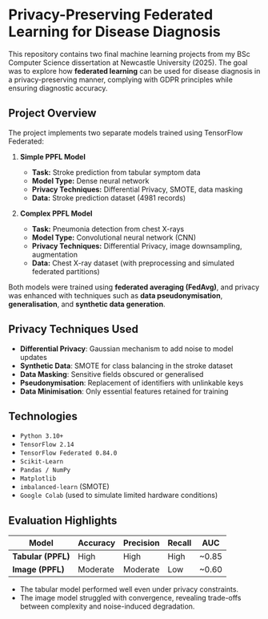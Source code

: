 # Privacy-Preserving Federated Learning for Disease Diagnosis

This repository contains two final machine learning projects from my BSc Computer Science dissertation at Newcastle University (2025). The goal was to explore how **federated learning** can be used for disease diagnosis in a privacy-preserving manner, complying with GDPR principles while ensuring diagnostic accuracy.

## Project Overview

The project implements two separate models trained using TensorFlow Federated:

1. **Simple PPFL Model**  
   - **Task:** Stroke prediction from tabular symptom data  
   - **Model Type:** Dense neural network  
   - **Privacy Techniques:** Differential Privacy, SMOTE, data masking  
   - **Data:** Stroke prediction dataset (4981 records)

2. **Complex PPFL Model**  
   - **Task:** Pneumonia detection from chest X-rays  
   - **Model Type:** Convolutional neural network (CNN)  
   - **Privacy Techniques:** Differential Privacy, image downsampling, augmentation  
   - **Data:** Chest X-ray dataset (with preprocessing and simulated federated partitions)

Both models were trained using **federated averaging (FedAvg)**, and privacy was enhanced with techniques such as **data pseudonymisation**, **generalisation**, and **synthetic data generation**.

## Privacy Techniques Used

- **Differential Privacy**: Gaussian mechanism to add noise to model updates  
- **Synthetic Data**: SMOTE for class balancing in the stroke dataset  
- **Data Masking**: Sensitive fields obscured or generalised  
- **Pseudonymisation**: Replacement of identifiers with unlinkable keys  
- **Data Minimisation**: Only essential features retained for training

## Technologies

- `Python 3.10+`
- `TensorFlow 2.14`
- `TensorFlow Federated 0.84.0`
- `Scikit-Learn`
- `Pandas / NumPy`
- `Matplotlib`
- `imbalanced-learn` (SMOTE)
- `Google Colab` (used to simulate limited hardware conditions)

## Evaluation Highlights

| Model            | Accuracy | Precision | Recall | AUC  |
|------------------|----------|-----------|--------|------|
| **Tabular (PPFL)** | High     | High      | High   | ~0.85 |
| **Image (PPFL)**   | Moderate | Moderate  | Low    | ~0.60 |

- The tabular model performed well even under privacy constraints.
- The image model struggled with convergence, revealing trade-offs between complexity and noise-induced degradation.
